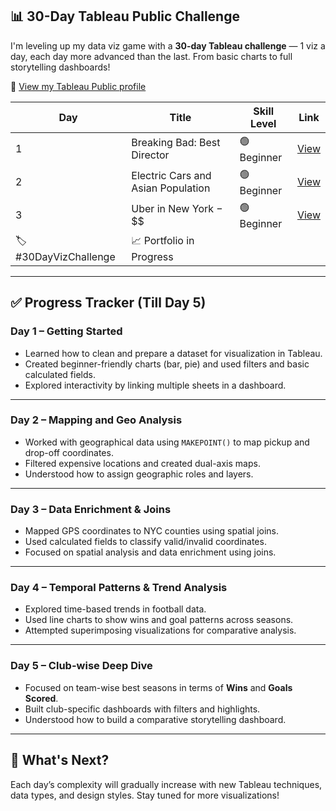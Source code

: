 ## 📊 30-Day Tableau Public Challenge

I'm leveling up my data viz game with a **30-day Tableau challenge** — 1 viz a day, each day more advanced than the last. From basic charts to full storytelling dashboards!


🔗 [View my Tableau Public profile](https://public.tableau.com/app/profile/siddhant.mene4865/vizzes)

| Day | Title | Skill Level | Link |
|-----|-------|-------------|------|
| 1   | Breaking Bad: Best Director | 🟢 Beginner | [View](https://public.tableau.com/app/profile/siddhant.mene4865/viz/D1_BreakingBad/IMDBBreakingBad) |
| 2   | Electric Cars and Asian Population | 🟢 Beginner  | [View](https://public.tableau.com/app/profile/siddhant.mene4865/viz/D2_ElectricCars/Sheet1) |
| 3   | Uber in New York $-$$$ | 🟢 Beginner | [View](https://public.tableau.com/app/profile/siddhant.mene4865/viz/D3_UberNY/Dashboard1)
🏷️ #30DayVizChallenge | 📈 Portfolio in Progress

---

## ✅ Progress Tracker (Till Day 5)

### **Day 1 – Getting Started**
- Learned how to clean and prepare a dataset for visualization in Tableau.  
- Created beginner-friendly charts (bar, pie) and used filters and basic calculated fields.  
- Explored interactivity by linking multiple sheets in a dashboard.

---

### **Day 2 – Mapping and Geo Analysis**
- Worked with geographical data using `MAKEPOINT()` to map pickup and drop-off coordinates.  
- Filtered expensive locations and created dual-axis maps.  
- Understood how to assign geographic roles and layers.

---

### **Day 3 – Data Enrichment & Joins**
- Mapped GPS coordinates to NYC counties using spatial joins.  
- Used calculated fields to classify valid/invalid coordinates.  
- Focused on spatial analysis and data enrichment using joins.

---

### **Day 4 – Temporal Patterns & Trend Analysis**
- Explored time-based trends in football data.  
- Used line charts to show wins and goal patterns across seasons.  
- Attempted superimposing visualizations for comparative analysis.

---

### **Day 5 – Club-wise Deep Dive**
- Focused on team-wise best seasons in terms of **Wins** and **Goals Scored**.  
- Built club-specific dashboards with filters and highlights.  
- Understood how to build a comparative storytelling dashboard.

---

## 🌟 What's Next?
Each day’s complexity will gradually increase with new Tableau techniques, data types, and design styles. Stay tuned for more visualizations!

